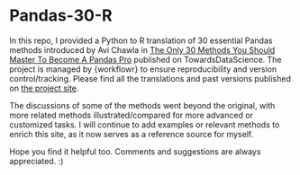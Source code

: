 # Pandas-30-R

In this repo, I provided a Python to R translation of 30 essential Pandas methods introduced by Avi Chawla in [The Only 30 Methods You Should Master To Become A Pandas Pro][] published on TowardsDataScience. The project is managed by {workflowr} to ensure reproducibility and version control/tracking. Please find all the translations and past versions published on [the project site][]. 

The discussions of some of the methods went beyond the original, with more related methods illustrated/compared for more advanced or customized tasks. I will continue to add examples or relevant methods to enrich this site, as it now serves as a reference source for myself.  

Hope you find it helpful too. Comments and suggestions are always appreciated. :)

[The Only 30 Methods You Should Master To Become A Pandas Pro]: https://towardsdatascience.com/the-only-30-methods-you-should-master-to-become-a-pandas-pro-749795084bb2
[the project site]: https://menawang.github.io/Pandas-30-R/index.html

